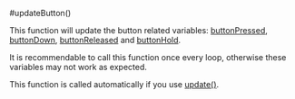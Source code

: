 #updateButton()

This function will update the button related variables: [buttonPressed](buttonPressed), [buttonDown](buttonDown), [buttonReleased](buttonReleased) and [buttonHold](buttonHold).

It is recommendable to call this function once every loop, otherwise these variables may not work as expected.

This function is called automatically if you use [update()](update).